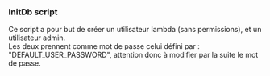 ### InitDb script

Ce script a pour but de créer un utilisateur lambda (sans permissions), et un utilisateur admin.
<br>
Les deux prennent comme mot de passe celui défini par : "DEFAULT_USER_PASSWORD", attention donc à modifier par la suite le mot de passe.